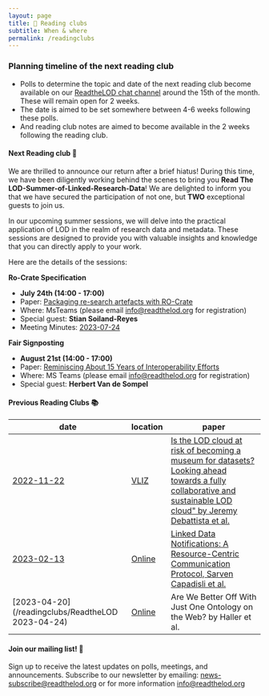 ```yaml
---
layout: page
title: 📖 Reading clubs
subtitle: When & where
permalink: /readingclubs
---
```


### Planning timeline of the next reading club

- Polls to determine the topic and date of the next reading club become available on our [ReadtheLOD chat channel](https://chat.semantic.works/#/room/#readthelod:chat.semantic.works) around the 15th of the month. These will remain open for 2 weeks.
- The date is aimed to be set somewhere between 4-6 weeks following these polls.
- And reading club notes are aimed to become available in the 2 weeks following the reading club.

#### Next Reading club 📕

We are thrilled to announce our return after a brief hiatus! During this time, we have been diligently working behind the scenes to bring you **Read The LOD-Summer-of-Linked-Research-Data**! We are delighted to inform you that we have secured the participation of not one, but **TWO** exceptional guests to join us. 

  

In our upcoming summer sessions, we will delve into the practical application of LOD in the realm of research data and metadata. These sessions are designed to provide you with valuable insights and knowledge that you can directly apply to your work. 

  

Here are the details of the sessions: 

**Ro-Crate Specification** 
- **July 24th (14:00 - 17:00)** 
- Paper: [Packaging re-search artefacts with RO-Crate](https://s11.no/2022/phd/ro-crate/)
- Where: MsTeams (please email <info@readthelod.org> for registration)  
- Special guest: **Stian Soiland-Reyes** 
- Meeting Minutes: [2023-07-24](https://hackmd.io/WA_uzagnTqKzEVItdpoPcw) 

**Fair Signposting**
- **August 21st (14:00 - 17:00)**
- Paper: [Reminiscing About 15 Years of Interoperability Efforts](http://www.dlib.org/dlib/november15/vandesompel/11vandesompel.print.html) 
- Where: MS Teams (please email <info@readthelod.org> for registration)  
- Special guest: **Herbert Van de Sompel**

#### Previous Reading Clubs 📚

| date       | location      | paper                    | 
|------------|---------------|--------------------------|
| [2022-11-22](/readingclubs/20221122-is-the-lod-cloud-at-risk-of-becoming-a-museum-for-datasets) | [VLIZ]((https://vliz.be/nl/hoe-vliz-bereiken)) | [Is the LOD cloud at risk of becoming a museum for datasets? Looking ahead towards a fully collaborative and sustainable LOD cloud" by Jeremy Debattista et al.](https://www.academia.edu/65356421/Is_the_LOD_cloud_at_risk_of_becoming_a_museum_for_datasets_Looking_ahead_towards_a_fully_collaborative_and_sustainable_LOD_cloud) | 
| [2023-02-13](/readingclubs/ReadtheLOD%202023-02-13) | [Online](https://vliz.be/nl/hoe-vliz-bereiken) |  [Linked Data Notifications: A Resource-Centric Communication Protocol, Sarven Capadisli et al.](https://csarven.ca/linked-data-notifications#i-20161219125430) | 
| [2023-04-20](/readingclubs/ReadtheLOD 2023-04-24) | [Online](https://vliz.be/nl/hoe-vliz-bereiken) | Are We Better Off With Just One Ontology on the Web? by Haller et al. |


#### Join our mailing list! 📢
Sign up to receive the latest updates on polls, meetings, and announcements. Subscribe to our newsletter by emailing: <news-subscribe@readthelod.org> or for more information <info@readthelod.org>
